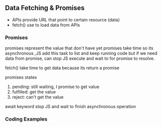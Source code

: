 ## Data Fetching & Promises
  - APIs provide URL that point to certain resource (data)
  - fetch() use to load data from APIs

### Promises  
promises represent the value that don't have yet promises take time so its asynchronous ,JS add this task to list and keep running code but if we need data from promise, can stop JS execute and wait to for promise to resolve.

fetch() take time to get data because its return a promise

promises states
  1. pending: still waiting, I promise to get value
  2. fulfilled: get the value
  3. reject: can't get the value
     
await keyword stop JS and wait to finish asynchronous operation 
      
### Coding Examples
```javascript

```
